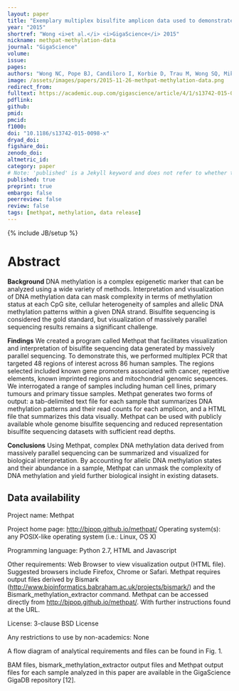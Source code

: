 ```yaml
---
layout: paper
title: "Exemplary multiplex bisulfite amplicon data used to demonstrate the utility of Methpat"
year: "2015"
shortref: "Wong <i>et al.</i> <i>GigaScience</i> 2015"
nickname: methpat-methylation-data
journal: "GigaScience"
volume: 
issue:
pages: 
authors: "Wong NC, Pope BJ, Candiloro I, Korbie D, Trau M, Wong SQ, Mikeska T, Van Denderen BJW, Thompson EW, Eggers S, **DOYLE SR**, Dobrovic A"
image: /assets/images/papers/2015-11-26-methpat-methylation-data.png
redirect_from: 
fulltext: https://academic.oup.com/gigascience/article/4/1/s13742-015-0098-x/2707787
pdflink: 
github: 
pmid: 
pmcid: 
f1000: 
doi: "10.1186/s13742-015-0098-x"
dryad_doi:
figshare_doi: 
zenodo_doi:
altmetric_id: 
category: paper
# Note: 'published' is a Jekyll keyword and does not refer to whether the paper is published, but rather to whether this Markdown should be part of the rendered site.
published: true
preprint: true
embargo: false	
peerreview: false
review: false
tags: [methpat, methylation, data release]
---
```

{% include JB/setup %}

# Abstract 

**Background**
DNA methylation is a complex epigenetic marker that can be analyzed using a wide variety of methods. Interpretation and visualization of DNA methylation data can mask complexity in terms of methylation status at each CpG site, cellular heterogeneity of samples and allelic DNA methylation patterns within a given DNA strand. Bisulfite sequencing is considered the gold standard, but visualization of massively parallel sequencing results remains a significant challenge.

**Findings**
We created a program called Methpat that facilitates visualization and interpretation of bisulfite sequencing data generated by massively parallel sequencing. To demonstrate this, we performed multiplex PCR that targeted 48 regions of interest across 86 human samples. The regions selected included known gene promoters associated with cancer, repetitive elements, known imprinted regions and mitochondrial genomic sequences. We interrogated a range of samples including human cell lines, primary tumours and primary tissue samples. Methpat generates two forms of output: a tab-delimited text file for each sample that summarizes DNA methylation patterns and their read counts for each amplicon, and a HTML file that summarizes this data visually. Methpat can be used with publicly available whole genome bisulfite sequencing and reduced representation bisulfite sequencing datasets with sufficient read depths.

**Conclusions**
Using Methpat, complex DNA methylation data derived from massively parallel sequencing can be summarized and visualized for biological interpretation. By accounting for allelic DNA methylation states and their abundance in a sample, Methpat can unmask the complexity of DNA methylation and yield further biological insight in existing datasets.

## Data availability

Project name: Methpat

Project home page: http://bjpop.github.io/methpat/ Operating system(s): any POSIX-like operating system (i.e.: Linux, OS X)

Programming language: Python 2.7, HTML and Javascript

Other requirements: Web Browser to view visualization output (HTML file). Suggested browsers include Firefox, Chrome or Safari. Methpat requires output files derived by Bismark (http://www.bioinformatics.babraham.ac.uk/projects/bismark/) and the Bismark_methylation_extractor command. Methpat can be accessed directly from http://bjpop.github.io/methpat/. With further instructions found at the URL.

License: 3-clause BSD License

Any restrictions to use by non-academics: None

A flow diagram of analytical requirements and files can be found in Fig. 1.

BAM files, bismark_methylation_extractor output files and Methpat output files for each sample analyzed in this paper are available in the GigaScience GigaDB repository [12].
